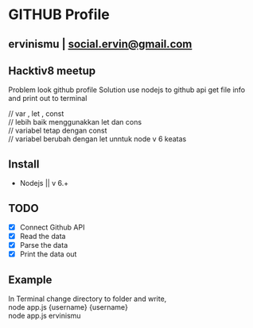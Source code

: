 # GITHUB Profile

## ervinismu | social.ervin@gmail.com
## Hacktiv8 meetup 

Problem look github profile
Solution use nodejs to github api get file 
info and print out to terminal

// var , let , const  
// lebih baik menggunakkan let dan cons  
// variabel tetap dengan const  
// variabel berubah dengan let unntuk node v 6 keatas  

## Install
- Nodejs || v 6.+

## TODO
- [x] Connect Github API
- [x] Read the data
- [x] Parse the data
- [x] Print the data out

## Example
In Terminal change directory to folder and write,  
node app.js {username} {username}  
node app.js ervinismu

